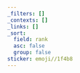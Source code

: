 ```yaml
---
_filters: []
_contexts: []
_links: []
_sort:
  field: rank
  asc: false
  group: false
sticker: emoji//1f4b8
---
```

